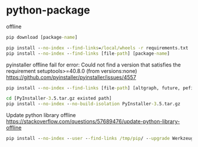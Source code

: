 # python-package

offline
```cmd
pip download [package-name]

pip install --no-index --find-links=/local/wheels -r requirements.txt
pip install --no-index --find-links [file-path] [package-name]
```

pyinstaller offline fail for error: Could not find a version that satisfies the requirement setuptools>=40.8.0 (from versions:none)
https://github.com/pyinstaller/pyinstaller/issues/4557
```cmd
pip install --no-index --find-links [file-path] [altgraph, future, pefile, pywin32_ctypes]

cd [PyInstaller-3.5.tar.gz existed path]
pip install --no-index --no-build-isolation PyInstaller-3.5.tar.gz
```

Update python library offline
https://stackoverflow.com/questions/57689476/update-python-library-offline
```cmd
pip install --no-index --user --find-links /tmp/pip/ --upgrade Werkzeug==0.15.5
```
